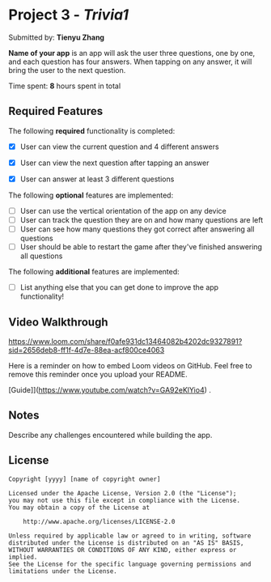 # Project 3 - *Trivia1*

Submitted by: **Tienyu Zhang**

**Name of your app** is an app will ask the user three questions, one by one, and each question has four answers. When tapping on any answer, it will bring the user to the next question.

Time spent: **8** hours spent in total

## Required Features

The following **required** functionality is completed:

- [x] User can view the current question and 4 different answers
- [x]  User can view the next question after tapping an answer
- [x] User can answer at least 3 different questions


The following **optional** features are implemented:

- [ ] User can use the vertical orientation of the app on any device
- [ ] User can track the question they are on and how many questions are left
- [ ] User can see how many questions they got correct after answering all questions
- [ ] User should be able to restart the game after they've finished answering all questions

The following **additional** features are implemented:

- [ ] List anything else that you can get done to improve the app functionality!

## Video Walkthrough

https://www.loom.com/share/f0afe931dc13464082b4202dc9327891?sid=2656deb8-ff1f-4d7e-88ea-acf800ce4063

Here is a reminder on how to embed Loom videos on GitHub. Feel free to remove this reminder once you upload your README. 

[Guide]](https://www.youtube.com/watch?v=GA92eKlYio4) .

## Notes

Describe any challenges encountered while building the app.

## License

    Copyright [yyyy] [name of copyright owner]

    Licensed under the Apache License, Version 2.0 (the "License");
    you may not use this file except in compliance with the License.
    You may obtain a copy of the License at

        http://www.apache.org/licenses/LICENSE-2.0

    Unless required by applicable law or agreed to in writing, software
    distributed under the License is distributed on an "AS IS" BASIS,
    WITHOUT WARRANTIES OR CONDITIONS OF ANY KIND, either express or implied.
    See the License for the specific language governing permissions and
    limitations under the License.
